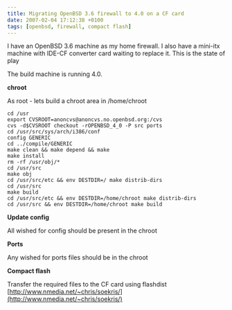 ```yaml
---
title: Migrating OpenBSD 3.6 firewall to 4.0 on a CF card
date: 2007-02-04 17:12:38 +0100
tags: [openbsd, firewall, compact flash]
---
```


I have an OpenBSD 3.6 machine as my home firewall. I also have a mini-itx machine with IDE-CF converter card waiting to replace it. This is the state of play

The build machine is running 4.0.

**chroot**

As root - lets build a chroot area in /home/chroot

    cd /usr
    export CVSROOT=anoncvs@anoncvs.no.openbsd.org:/cvs
    cvs -d$CVSROOT checkout -rOPENBSD_4_0 -P src ports
    cd /usr/src/sys/arch/i386/conf
    config GENERIC
    cd ../compile/GENERIC
    make clean && make depend && make
    make install
    rm -rf /usr/obj/*
    cd /usr/src
    make obj
    cd /usr/src/etc && env DESTDIR=/ make distrib-dirs
    cd /usr/src
    make build
    cd /usr/src/etc && env DESTDIR=/home/chroot make distrib-dirs
    cd /usr/src && env DESTDIR=/home/chroot make build

**Update config**

All wished for config should be present in the chroot

**Ports**

Any wished for ports files should be in the chroot

**Compact flash**

Transfer the required files to the CF card using flashdist [http://www.nmedia.net/~chris/soekris/](http://www.nmedia.net/~chris/soekris/)
